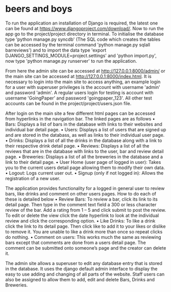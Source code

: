 beers and boys
===============

To run the application an installation of Django is required, the latest one can be found at https://www.djangoproject.com/download/. Now to run the app go to the project/project directory in terminal. To initialise the database type 'python manage.py syncdb' (The SQL code which creates the tables can be accessed by the terminal command 'python manage.py sqlall barreviews') and to import the data type 'export DJANGO_SETTINGS_MODULE=project.settings' and 'python import.py', now type 'python manage.py runserver' to run the application.

From here the admin site can be accessed at http://127.0.0.1:8000/admin/ or the main site can be accessed at http://127.0.0.1:8000/index.html. It is necessary to login into the main site to access anything, an example login for a user with superuser privileges is the account with username 'admin' and password 'admin'. A regular users login for testing is account with username 'GoingPaper' and password 'goingpaper_123'. All other test accounts can be found in the project/project/users.json file.

After login on the main site a few different html pages can be accessed from hyperlinks in the navigation bar. The linked pages are as follows
•	Bars: Displays a list of bars in the database with links to their websites and individual bar detail page.
•	Users: Displays a list of users that are signed up and are stored in the databass, as well as links to their individual user page.
•	Drinks: Displays a list of all the drinks in the database along with a link to their respective drink detail page.
•	Reviews: Displays a list of all the reviews that are in the database with links to the user, bar and review detail page.
•	Breweries: Displays a list of all the breweries in the database and a link to their detail page.
•	User Home (user page of logged in user): Takes you to the current users detail page allowing them to modify their own data.
•	Logout: Logs current user out.
•	Signup (only if not logged in): Allows the registration of a new user.

The application provides functionality for a logged in general user to review bars, like drinks and comment on other users pages. How to do each of these is detailed below
•	Review Bars: To review a bar, click its link to its detail page. Then type in the comment text field a 300 or less character review of the bar. Add a rating from 1 – 5 and click submit to post the review. To edit or delete the view click the date hyperlink to look at the individual review and click the corresponding option.
•	Like Drinks: To like a drink click the link to its detail page. Then click like to add it to your likes or dislike to remove it. You are unable to like a drink more than once so repeat clicks do nothing.
•	Comment on users: This works much the same as reviewing bars except that comments are done from a users detail page. The comment can be submitted onto someone’s page and the creator can delete it.

The admin site allows a superuser to edit any database entry that is stored in the database. It uses the django default admin interface to display the easy to use adding and changing of all parts of the website. Staff users can also be assigned to allow them to add, edit and delete Bars, Drinks and Breweries.
